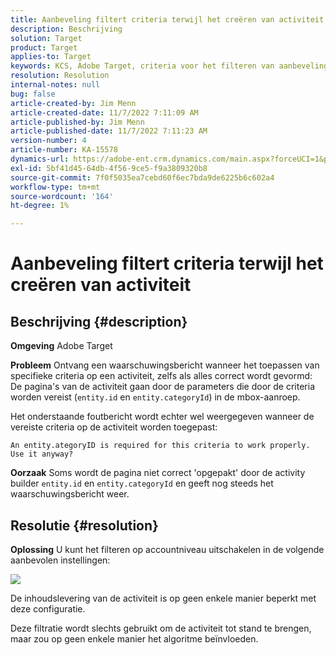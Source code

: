 ```yaml
---
title: Aanbeveling filtert criteria terwijl het creëren van activiteit
description: Beschrijving
solution: Target
product: Target
applies-to: Target
keywords: KCS, Adobe Target, criteria voor het filteren van aanbevelingen, creeer activiteit, activiteit URL, entiteit, categorieID, entiteit.id, entiteit.categoryId
resolution: Resolution
internal-notes: null
bug: false
article-created-by: Jim Menn
article-created-date: 11/7/2022 7:11:09 AM
article-published-by: Jim Menn
article-published-date: 11/7/2022 7:11:23 AM
version-number: 4
article-number: KA-15578
dynamics-url: https://adobe-ent.crm.dynamics.com/main.aspx?forceUCI=1&pagetype=entityrecord&etn=knowledgearticle&id=f069e259-6b5e-ed11-9561-6045bd0065f9
exl-id: 5bf41d45-64db-4f56-9ce5-f9a3809320b8
source-git-commit: 7f0f5035ea7cebd60f6ec7bda9de6225b6c602a4
workflow-type: tm+mt
source-wordcount: '164'
ht-degree: 1%

---
```


# Aanbeveling filtert criteria terwijl het creëren van activiteit

## Beschrijving {#description}


<b>Omgeving</b>
Adobe Target

<b>Probleem</b>
Ontvang een waarschuwingsbericht wanneer het toepassen van specifieke criteria op een activiteit, zelfs als alles correct wordt gevormd: De pagina&#39;s van de activiteit gaan door de parameters die door de criteria worden vereist (`entity.id` en `entity.categoryId`) in de mbox-aanroep.

Het onderstaande foutbericht wordt echter wel weergegeven wanneer de vereiste criteria op de activiteit worden toegepast:


```
An entity.ategoryID is required for this criteria to work properly. Use it anyway?
```


<b>Oorzaak</b>
Soms wordt de pagina niet correct &#39;opgepakt&#39; door de activity builder `entity.id` en `entity.categoryId` en geeft nog steeds het waarschuwingsbericht weer.




## Resolutie {#resolution}


<b>Oplossing</b>
U kunt het filteren op accountniveau uitschakelen in de volgende aanbevolen instellingen:

![](http://omniture.custhelp.com/ci/inlineImage/get/3041012/5090ecb0bec7673ef3ad943bd35f9095)

De inhoudslevering van de activiteit is op geen enkele manier beperkt met deze configuratie.

Deze filtratie wordt slechts gebruikt om de activiteit tot stand te brengen, maar zou op geen enkele manier het algoritme beïnvloeden.
